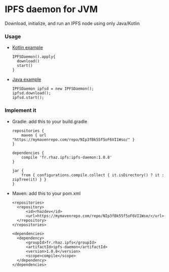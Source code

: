 # IPFS daemon for JVM
Download, initialize, and run an IPFS node using only Java/Kotlin

### Usage

- [Kotlin example](https://github.com/RHazDev/IPFS-Daemon/blob/master/test/KotlinTest.kt)

      IPFSDaemon().apply{
        download()
        start()
      }

- [Java example](https://github.com/RHazDev/IPFS-Daemon/blob/master/test/JavaTest.java)

      IPFSDaemon ipfsd = new IPFSDaemon();
      ipfsd.download();
      ipfsd.start();

### Implement it
    
- Gradle: add this to your build.gradle

      repositories {
          maven { url "https://mymavenrepo.com/repo/NIp3fBk55f5oF6VI1Wso/" }
      }
      
      dependencies {
          compile 'fr.rhaz.ipfs:ipfs-daemon:1.0.8'
      }
      
      jar {
          from { configurations.compile.collect { it.isDirectory() ? it : zipTree(it) } }
      }

- Maven: add this to your pom.xml

      <repositories>
        <repository>
            <id>rhazdev</id>
            <url>https://mymavenrepo.com/repo/NIp3fBk55f5oF6VI1Wso/</url>
        </repository>
      </repositories>

      <dependencies>
        <dependency>
            <groupId>fr.rhaz.ipfs</groupId>
            <artifactId>ipfs-daemon</artifactId>
            <version>1.0.8</version>
            <scope>compile</scope>
        </dependency>
      </dependencies>
